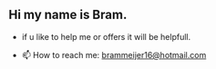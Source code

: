 ## Hi my name is Bram.

- if u like to help me or offers it will be helpfull.

- 📫 How to reach me: brammeijer16@hotmail.com
